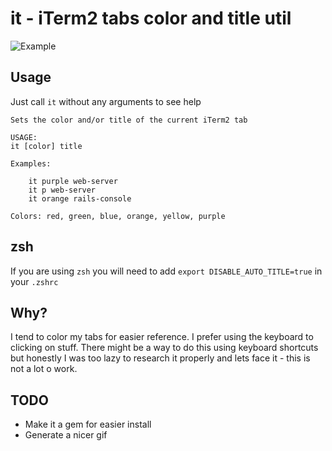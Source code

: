 # it - iTerm2 tabs color and title util
![Example](https://github.com/aladac/it/raw/master/doc/example.gif)

## Usage
Just call `it` without any arguments to see help

```
Sets the color and/or title of the current iTerm2 tab

USAGE:
it [color] title

Examples:

	it purple web-server
	it p web-server
	it orange rails-console

Colors: red, green, blue, orange, yellow, purple
```

## zsh
If you are using `zsh` you will need to add `export DISABLE_AUTO_TITLE=true` in your `.zshrc`

## Why?
I tend to color my tabs for easier reference. I prefer using the keyboard to clicking on stuff. There might be a way to do this using keyboard shortcuts but honestly I was too lazy to research it properly and lets face it - this is not a lot o work.

## TODO
- Make it a gem for easier install
- Generate a nicer gif
